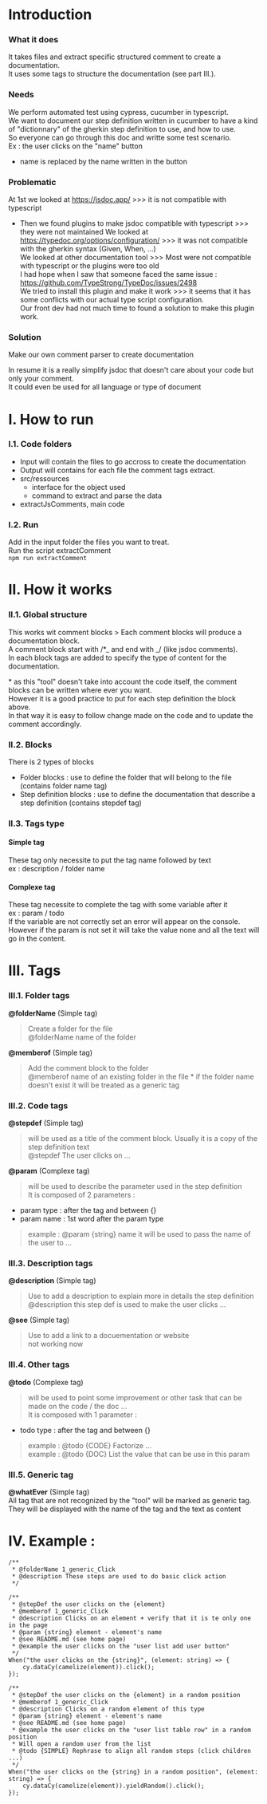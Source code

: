 # Introduction

### What it does

It takes files and extract specific structured comment to create a documentation.<br />
It uses some tags to structure the documentation (see part III.).

### Needs

We perform automated test using cypress, cucumber in typescript.<br />
We want to document our step definition written in cucumber to have a kind of "dictionnary" of the gherkin step definition to use, and how to use.<br />
So everyone can go through this doc and writte some test scenario.<br />
Ex : the user clicks on the "name" button

- name is replaced by the name written in the button

### Problematic

At 1st we looked at https://jsdoc.app/ >>> it is not compatible with typescript

- Then we found plugins to make jsdoc compatible with typescript >>> they were not maintained
  We looked at https://typedoc.org/options/configuration/ >>> it was not compatible with the gherkin syntax (Given, When, ...)<br />
  We looked at other documentation tool >>> Most were not compatible with typescript or the plugins were too old<br />
  I had hope when I saw that someone faced the same issue : https://github.com/TypeStrong/TypeDoc/issues/2498<br />
  We tried to install this plugin and make it work >>> it seems that it has some conflicts with our actual type script configuration.<br />
  Our front dev had not much time to found a solution to make this plugin work.<br />

### Solution

Make our own comment parser to create documentation

In resume it is a really simplify jsdoc that doesn't care about your code but only your comment.<br />
It could even be used for all language or type of document

# I. How to run

### I.1. Code folders

- Input will contain the files to go accross to create the documentation
- Output will contains for each file the comment tags extract.
- src/ressources
  - interface for the object used
  - command to extract and parse the data
- extractJsComments, main code

### I.2. Run

Add in the input folder the files you want to treat.<br />
Run the script extractComment <br/>
`npm run extractComment`

# II. How it works

### II.1. Global structure

This works wit comment blocks > Each comment blocks will produce a documentation block.<br />
A comment block start with /\*_ and end with _/ (like jsdoc comments).<br />
In each block tags are added to specify the type of content for the documentation.<br />

\* as this "tool" doesn't take into account the code itself, the comment blocks can be written where ever you want. <br/>
However it is a good practice to put for each step definition the block above.<br />
In that way it is easy to follow change made on the code and to update the comment accordingly.

### II.2. Blocks

There is 2 types of blocks

- Folder blocks : use to define the folder that will belong to the file (contains folder name tag)
- Step definition blocks : use to define the documentation that describe a step definition (contains stepdef tag)

### II.3. Tags type

#### Simple tag

These tag only necessite to put the tag name followed by text <br />
ex : description / folder name

#### Complexe tag

These tag necessite to complete the tag with some variable after it<br />
ex : param / todo<br />
If the variable are not correctly set an error will appear on the console. However if the param is not set it will take the value none and all the text will go in the content.<br />

# III. Tags

### III.1. Folder tags

**@folderName** (Simple tag)

> Create a folder for the file<br />
> @folderName name of the folder

**@memberof** (Simple tag)

> Add the comment block to the folder <br />
> @memberof name of an existing folder in the file \* if the folder name doesn't exist it will be treated as a generic tag

### III.2. Code tags

**@stepdef** (Simple tag)

> will be used as a title of the comment block. Usually it is a copy of the step definition text<br />
> @stepdef The user clicks on ...

**@param** (Complexe tag)

> will be used to describe the parameter used in the step definition <br />
> It is composed of 2 parameters :

- param type : after the tag and between {}
- param name : 1st word after the param type

> example : @param {string} name it will be used to pass the name of the user to ...

### III.3. Description tags

**@description** (Simple tag)

> Use to add a description to explain more in details the step definition<br />
> @description this step def is used to make the user clicks ...

**@see** (Simple tag)

> Use to add a link to a docuementation or website<br />
> not working now

### III.4. Other tags

**@todo** (Complexe tag)

> will be used to point some improvement or other task that can be made on the code / the doc ...<br />
> It is composed with 1 parameter :

- todo type : after the tag and between {}

> example : @todo {CODE} Factorize ...<br />
> example : @todo {DOC} List the value that can be use in this param

### III.5. Generic tag

**@whatEver** (Simple tag)<br />
All tag that are not recognized by the "tool" will be marked as generic tag.<br />
They will be displayed with the name of the tag and the text as content

# IV. Example :

```
/**
 * @folderName 1_generic_Click
 * @description These steps are used to do basic click action
 */

/**
 * @stepDef the user clicks on the {element}
 * @memberof 1_generic_Click
 * @description Clicks on an element + verify that it is te only one in the page
 * @param {string} element - element's name
 * @see README.md (see home page)
 * @example the user clicks on the "user list add user button"
 */
When("the user clicks on the {string}", (element: string) => {
	cy.dataCy(camelize(element)).click();
});

/**
 * @stepDef the user clicks on the {element} in a random position
 * @memberof 1_generic_Click
 * @description Clicks on a random element of this type
 * @param {string} element - element's name
 * @see README.md (see home page)
 * @example the user clicks on the "user list table row" in a random position
 * Will open a random user from the list
 * @todo {SIMPLE} Rephrase to align all random steps (click children ...)
 */
When("the user clicks on the {string} in a random position", (element: string) => {
	cy.dataCy(camelize(element)).yieldRandom().click();
});

```
